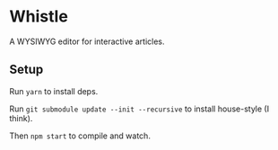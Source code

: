# Whistle

A WYSIWYG editor for interactive articles.

## Setup

Run `yarn` to install deps.

Run `git submodule update --init --recursive` to install house-style (I think).

Then `npm start` to compile and watch.
